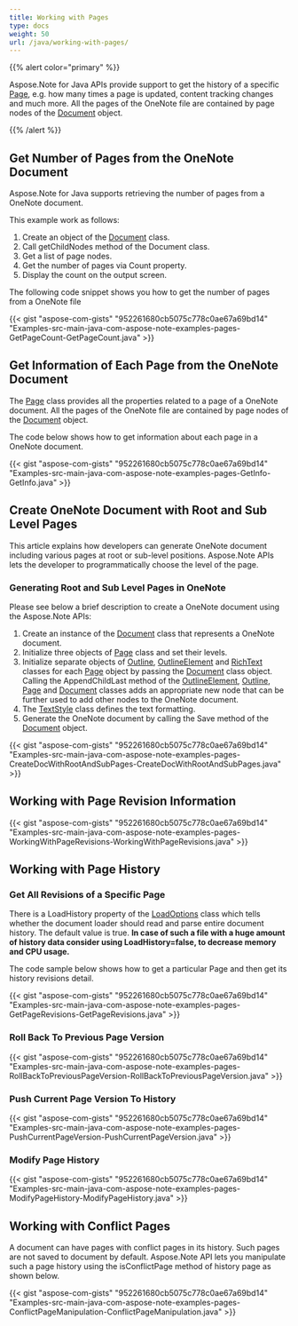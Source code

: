 ```yaml
---
title: Working with Pages
type: docs
weight: 50
url: /java/working-with-pages/
---
```


{{% alert color="primary" %}} 

Aspose.Note for Java APIs provide support to get the history of a specific [Page](https://apireference.aspose.com/note/java/com.aspose.note/Page), e.g. how many times a page is updated, content tracking changes and much more. All the pages of the OneNote file are contained by page nodes of the [Document](https://apireference.aspose.com/note/java/com.aspose.note/Document) object.

{{% /alert %}} 
## **Get Number of Pages from the OneNote Document**
Aspose.Note for Java supports retrieving the number of pages from a OneNote document.

This example work as follows:

1. Create an object of the [Document](https://apireference.aspose.com/note/java/com.aspose.note/Document) class.
1. Call getChildNodes method of the Document class.
1. Get a list of page nodes.
1. Get the number of pages via Count property.
1. Display the count on the output screen.

The following code snippet shows you how to get the number of pages from a OneNote file

{{< gist "aspose-com-gists" "952261680cb5075c778c0ae67a69bd14" "Examples-src-main-java-com-aspose-note-examples-pages-GetPageCount-GetPageCount.java" >}}
## **Get Information of Each Page from the OneNote Document**
The [Page](https://apireference.aspose.com/note/java/com.aspose.note/Page) class provides all the properties related to a page of a OneNote document. All the pages of the OneNote file are contained by page nodes of the [Document](https://apireference.aspose.com/note/java/com.aspose.note/Document) object.

The code below shows how to get information about each page in a OneNote document.

{{< gist "aspose-com-gists" "952261680cb5075c778c0ae67a69bd14" "Examples-src-main-java-com-aspose-note-examples-pages-GetInfo-GetInfo.java" >}}
## **Create OneNote Document with Root and Sub Level Pages**
This article explains how developers can generate OneNote document including various pages at root or sub-level positions. Aspose.Note APIs lets the developer to programmatically choose the level of the page.
### **Generating Root and Sub Level Pages in OneNote**
Please see below a brief description to create a OneNote document using the Aspose.Note APIs:

1. Create an instance of the [Document](https://apireference.aspose.com/note/java/com.aspose.note/Document) class that represents a OneNote document.
1. Initialize three objects of [Page](https://apireference.aspose.com/note/java/com.aspose.note/Page) class and set their levels.
1. Initialize separate objects of [Outline](https://apireference.aspose.com/note/java/com.aspose.note/Outline), [OutlineElement](https://apireference.aspose.com/note/java/com.aspose.note/OutlineElement) and [RichText](https://apireference.aspose.com/note/java/com.aspose.note/RichText) classes for each [Page](https://apireference.aspose.com/note/java/com.aspose.note/Page) object by passing the [Document](https://apireference.aspose.com/note/java/com.aspose.note/Document) class object. 
   Calling the AppendChildLast method of the [OutlineElement](https://apireference.aspose.com/note/java/com.aspose.note/OutlineElement), [Outline](https://apireference.aspose.com/note/java/com.aspose.note/Outline), [Page](https://apireference.aspose.com/note/java/com.aspose.note/Page) and [Document](https://apireference.aspose.com/note/java/com.aspose.note/Document) classes adds an appropriate new node that can be further used to add other nodes to the OneNote document.
1. The [TextStyle](https://apireference.aspose.com/note/java/com.aspose.note/TextStyle) class defines the text formatting.
1. Generate the OneNote document by calling the Save method of the [Document](https://apireference.aspose.com/note/java/com.aspose.note/Document) object.

{{< gist "aspose-com-gists" "952261680cb5075c778c0ae67a69bd14" "Examples-src-main-java-com-aspose-note-examples-pages-CreateDocWithRootAndSubPages-CreateDocWithRootAndSubPages.java" >}}
## **Working with Page Revision Information**
{{< gist "aspose-com-gists" "952261680cb5075c778c0ae67a69bd14" "Examples-src-main-java-com-aspose-note-examples-pages-WorkingWithPageRevisions-WorkingWithPageRevisions.java" >}}
## **Working with Page History**
### **Get All Revisions of a Specific Page**
There is a LoadHistory property of the [LoadOptions](https://apireference.aspose.com/note/java/com.aspose.note/LoadOptions) class which tells whether the document loader should read and parse entire document history. The default value is true. **In case of such a file with a huge amount of history data consider using LoadHistory=false, to decrease memory and CPU usage.**

The code sample below shows how to get a particular Page and then get its history revisions detail.

{{< gist "aspose-com-gists" "952261680cb5075c778c0ae67a69bd14" "Examples-src-main-java-com-aspose-note-examples-pages-GetPageRevisions-GetPageRevisions.java" >}}
### **Roll Back To Previous Page Version**
{{< gist "aspose-com-gists" "952261680cb5075c778c0ae67a69bd14" "Examples-src-main-java-com-aspose-note-examples-pages-RollBackToPreviousPageVersion-RollBackToPreviousPageVersion.java" >}}
### **Push Current Page Version To History**
{{< gist "aspose-com-gists" "952261680cb5075c778c0ae67a69bd14" "Examples-src-main-java-com-aspose-note-examples-pages-PushCurrentPageVersion-PushCurrentPageVersion.java" >}}
### **Modify Page History**
{{< gist "aspose-com-gists" "952261680cb5075c778c0ae67a69bd14" "Examples-src-main-java-com-aspose-note-examples-pages-ModifyPageHistory-ModifyPageHistory.java" >}}
## **Working with Conflict Pages**
A document can have pages with conflict pages in its history. Such pages are not saved to document by default. Aspose.Note API lets you manipulate such a page history using the isConflictPage method of history page as shown below.

{{< gist "aspose-com-gists" "952261680cb5075c778c0ae67a69bd14" "Examples-src-main-java-com-aspose-note-examples-pages-ConflictPageManipulation-ConflictPageManipulation.java" >}}